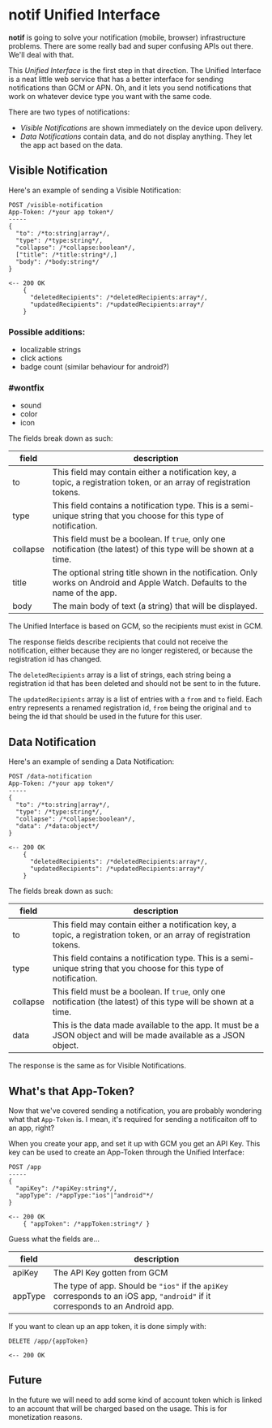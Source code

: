 notif Unified Interface
=======================

**notif** is going to solve your notification (mobile, browser) infrastructure problems.
There are some really bad and super confusing APIs out there.
We'll deal with that.

This *Unified Interface* is the first step in that direction.
The Unified Interface is a neat little web service that has a better interface for sending notifications than GCM or APN.
Oh, and it lets you send notifications that work on whatever device type you want with the same code.

There are two types of notifications:

- *Visible Notifications* are shown immediately on the device upon delivery.
- *Data Notifications* contain data, and do not display anything.
  They let the app act based on the data.

## Visible Notification

Here's an example of sending a Visible Notification:

    POST /visible-notification
    App-Token: /*your app token*/
    -----
    {
      "to": /*to:string|array*/,
      "type": /*type:string*/,
      "collapse": /*collapse:boolean*/,
      ["title": /*title:string*/,]
      "body": /*body:string*/
    }

    <-- 200 OK
        {
          "deletedRecipients": /*deletedRecipients:array*/,
          "updatedRecipients": /*updatedRecipients:array*/
        }

### Possible additions:

- localizable strings
- click actions
- badge count (similar behaviour for android?)

### #wontfix

- sound
- color
- icon

The fields break down as such:

| field    | description                                                                                                                  |
| -------- | ---------------------------------------------------------------------------------------------------------------------------- |
| to       | This field may contain either a notification key, a topic, a registration token, or an array of registration tokens.         |
| type     | This field contains a notification type. This is a semi-unique string that you choose for this type of notification.         |
| collapse | This field must be a boolean. If `true`, only one notification (the latest) of this type will be shown at a time.            |
| title    | The optional string title shown in the notification. Only works on Android and Apple Watch. Defaults to the name of the app. |
| body     | The main body of text (a string) that will be displayed.                                                                     |

The Unified Interface is based on GCM, so the recipients must exist in GCM.

The response fields describe recipients that could not receive the notification, either because they are no longer registered, or because the registration id has changed.

The `deletedRecipients` array is a list of strings, each string being a registration id that has been deleted and should not be sent to in the future.

The `updatedRecipients` array is a list of entries with a `from` and `to` field. Each entry represents a renamed registration id, `from` being the original and `to` being the id that should be used in the future for this user.

## Data Notification

Here's an example of sending a Data Notification:

    POST /data-notification
    App-Token: /*your app token*/
    -----
    {
      "to": /*to:string|array*/,
      "type": /*type:string*/,
      "collapse": /*collapse:boolean*/,
      "data": /*data:object*/
    }

    <-- 200 OK
        {
          "deletedRecipients": /*deletedRecipients:array*/,
          "updatedRecipients": /*updatedRecipients:array*/
        }

The fields break down as such:

| field    | description                                                                                                                  |
| -------- | -------------------------------------------------------------------------------------------------------------------- |
| to       | This field may contain either a notification key, a topic, a registration token, or an array of registration tokens. |
| type     | This field contains a notification type. This is a semi-unique string that you choose for this type of notification. |
| collapse | This field must be a boolean. If `true`, only one notification (the latest) of this type will be shown at a time.    |
| data     | This is the data made available to the app. It must be a JSON object and will be made available as a JSON object.    |

The response is the same as for Visible Notifications.

## What's that App-Token?

Now that we've covered sending a notification, you are probably wondering what that `App-Token` is.
I mean, it's required for sending a notificaiton off to an app, right?

When you create your app, and set it up with GCM you get an API Key.
This key can be used to create an App-Token through the Unified Interface:

    POST /app
    -----
    {
      "apiKey": /*apiKey:string*/,
      "appType": /*appType:"ios"|"android"*/
    }

    <-- 200 OK
        { "appToken": /*appToken:string*/ }

Guess what the fields are...

| field   | description                                                                                                                    |
| ------- | ------------------------------------------------------------------------------------------------------------------------------ |
| apiKey  | The API Key gotten from GCM                                                                                                    |
| appType | The type of app. Should be `"ios"` if the `apiKey` corresponds to an iOS app, `"android"` if it corresponds to an Android app. |

If you want to clean up an app token, it is done simply with:

    DELETE /app/{appToken}

    <-- 200 OK

## Future

In the future we will need to add some kind of account token which is linked to an account that will be charged based on the usage.
This is for monetization reasons.
